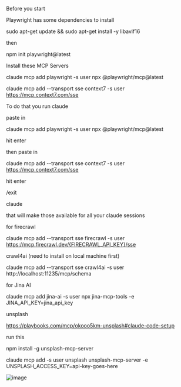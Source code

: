 Before you start

Playwright has some dependencies to install

sudo apt-get update && sudo apt-get install -y libavif16

then

npm init playwright@latest



Install these MCP Servers

claude mcp add playwright -s user npx @playwright/mcp@latest 

claude mcp add --transport sse context7 -s user https://mcp.context7.com/sse

To do that you run claude

paste in 

claude mcp add playwright -s user npx @playwright/mcp@latest

hit enter

then paste in 

claude mcp add --transport sse context7 -s user https://mcp.context7.com/sse

hit enter

/exit

claude

that will make those available for all your claude sessions


for firecrawl

claude mcp add --transport sse firecrawl -s user https://mcp.firecrawl.dev/{FIRECRAWL_API_KEY}/sse


crawl4ai (need to install on local machine first)

claude mcp add --transport sse crawl4ai -s user http://localhost:11235/mcp/schema




for Jina AI

claude mcp add jina-ai -s user npx jina-mcp-tools -e JINA_API_KEY=jina_api_key


unsplash

https://playbooks.com/mcp/okooo5km-unsplash#claude-code-setup

run this

npm install -g unsplash-mcp-server


claude mcp add -s user unsplash unsplash-mcp-server -e UNSPLASH_ACCESS_KEY=api-key-goes-here


![image](https://github.com/user-attachments/assets/7934355a-15a4-4b6f-82c4-5cb51bbaebeb)
